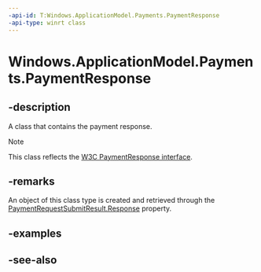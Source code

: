 ```yaml
---
-api-id: T:Windows.ApplicationModel.Payments.PaymentResponse
-api-type: winrt class
---
```


<!-- Class syntax.
public class PaymentResponse : Windows.ApplicationModel.Payments.IPaymentResponse
-->

# Windows.ApplicationModel.Payments.PaymentResponse

## -description
A class that contains the payment response.

> [!NOTE]
> This class reflects the [W3C PaymentResponse interface](https://www.w3.org/TR/payment-request/#paymentrequest-interface).

## -remarks
An object of this class type is created and retrieved through the [PaymentRequestSubmitResult.Response](paymentrequestsubmitresult_response.md) property.

## -examples

## -see-also